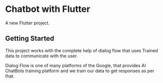 # Chatbot with Flutter

A new Flutter project.

## Getting Started

This project works with the complete help of dialog flow that uses Trained data to communicate with the user.

Dialog Flow is one of many platforms of the Google, that provides AI ChatBots training platform and we train our data to get responses as per that.
